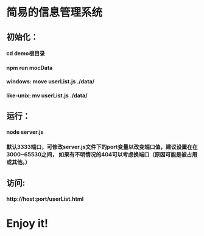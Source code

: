 # 简易的信息管理系统
## 初始化：
#### cd demo根目录
#### npm run mocData
#### windows: move userList.js ./data/
#### like-unix: mv userList.js ./data/
## 运行：
#### node server.js
#### 默认3333端口，可修改server.js文件下的port变量以改变端口值，建议设置在在3000~65530之间， 如果有不明情况的404可以考虑换端口（原因可能是被占用或其他。）
## 访问:
#### http://host:port/userList.html
# Enjoy it!